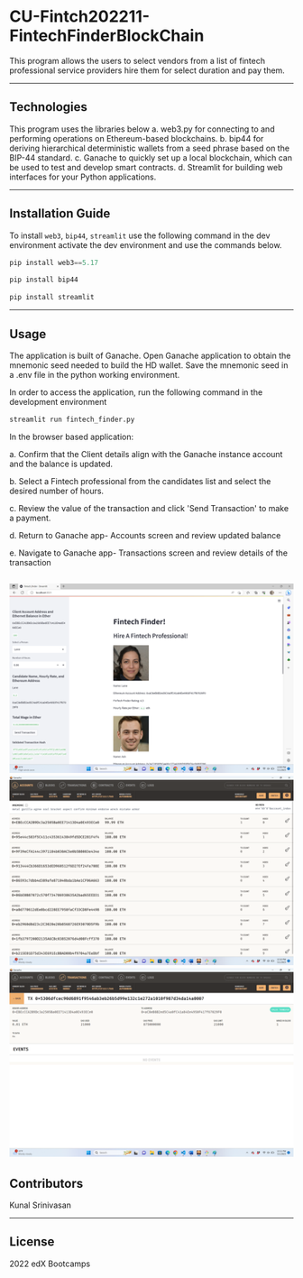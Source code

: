 # CU-Fintch202211-FintechFinderBlockChain

This program allows the users to select vendors from a list of fintech professional service providers hire them for select duration and pay them.

---
## Technologies

This program uses the libraries below
a. web3.py for connecting to and performing operations on Ethereum-based blockchains.
b. bip44 for deriving hierarchical deterministic wallets from a seed phrase based on the BIP-44 standard.
c. Ganache to quickly set up a local blockchain, which can be used to test and develop smart contracts.
d. Streamlit for building web interfaces for your Python applications.

---
## Installation Guide

To install `web3`, `bip44`, `streamlit` use the following command in the dev environment activate the dev environment and use the commands below.

```python
pip install web3==5.17
```

```python
pip install bip44
```

```python
pip install streamlit
```
---
## Usage
The application is built of Ganache. Open Ganache application to obtain the mnemonic seed needed to build the HD wallet. Save the mnemonic seed in a .env file in the python working environment.

In order to access the application, run the following command in the development environment

```python
streamlit run fintech_finder.py
```
In the browser based application:

a. Confirm that the Client details align with the Ganache instance account and the balance is updated.

b. Select a Fintech professional from the candidates list and select the desired number of hours.

c. Review the value of the transaction and click 'Send Transaction' to make a payment.

d. Return to Ganache app- Accounts screen and review updated balance

e. Navigate to Ganache app- Transactions screen and review details of the transaction

![StreamLitMainPage](./Images/StreamLitMainPage.png)
![GanacheAccountsPage](./Images/GanacheAcctPage.png)
![GanacheTransactionPage](./Images/GanacheTransPage.png)
---

## Contributors


Kunal Srinivasan

---

## License

2022 edX Bootcamps 